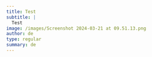 ```yaml
---
title: Test
subtitle: |
  Test
image: /images/Screenshot 2024-03-21 at 09.51.13.png
author: de
type: regular
summary: de
---
```


